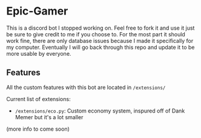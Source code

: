 # Epic-Gamer

This is a discord bot I stopped working on. Feel free to fork it and use it just be sure to give credit to me if you choose to. For the most part it should work fine, there are only database issues because I made it specifically for my computer. Eventually I will go back through this repo and update it to be more usable by everyone.

## Features
All the custom features with this bot are located in `/extensions/`

Current list of extensions:
 - `/extensions/eco.py`: Custom economy system, inspured off of Dank Memer but it's a lot smaller
 
 (more info to come soon)
